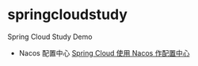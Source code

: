 # springcloudstudy
Spring Cloud Study Demo

- Nacos 配置中心 [Spring Cloud 使用 Nacos 作配置中心](https://leehao.me/Spring-Cloud-%E4%BD%BF%E7%94%A8-Nacos-%E4%BD%9C%E9%85%8D%E7%BD%AE%E4%B8%AD%E5%BF%83/)

